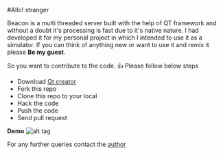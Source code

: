#Allo! stranger

Beacon is a multi threaded server built with the help of QT framework and without a doubt it's processing is fast due to it's native nature. I had developed it for my personal project in which I intended to use it as a simulator. If you can think of anything new or want to use it and remix it please **Be my guest**.

So you want to contribute to the code. :+1: Please follow below steps
- Download [Qt creator](http://www.qt.io/download/)
- Fork this repo
- Clone this repo to your local
- Hack the code
- Push the code
- Send pull request

**Demo**
![alt tag](https://raw.github.com/foxt7ot/beacon/master/Demo.png)

For any further queries contact the [author](mailto:myaseen.khan@hotmail.com)

